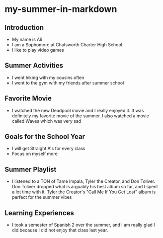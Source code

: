 # my-summer-in-markdown
## Introduction
- My name is Ali
- I am a Sophomore at Chatsworth Charter High School
- I like to play video games
## Summer Activities
- I went hiking with my cousins often
- I went to the gym with my friends after summer school
## Favorite Movie
- I watched the new Deadpool movie and I really enjoyed it. It was definitely my favorite movie of the summer. I also watched a movie called Waves which was very sad
## Goals for the School Year
- I will get Straight A's for every class
- Focus on myself more
## Summer Playlist
- I listened to a TON of Tame Impala, Tyler the Creator, and Don Toliver. Don Toliver dropped what is arguably his best album so far, and I spent a lot time with it. Tyler the Creator's "Call Me If You Get Lost" album is perfect for the summer vibes
## Learning Experiences
- I took a semester of Spanish 2 over the summer, and I am really glad I did because I did not enjoy that class last year.
